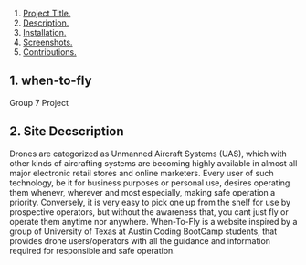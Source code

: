 1. [Project Title. ](#title)
2. [Description. ](#desc)
3. [Installation. ](#installation)
4. [Screenshots. ](#screenshots)
5. [Contributions. ](#contributions)



## 1. when-to-fly
Group 7 Project

## 2. Site Decscription
Drones are categorized as Unmanned Aircraft Systems (UAS), which with other kinds of aircrafting  systems are becoming highly available in almost all major electronic retail stores and online marketers. Every user of such technology, be it for business purposes or personal use, desires operating them whenevr, wherever and most especially, making safe operation a priority. Conversely, it is very easy to pick one up from the shelf for use by prospective operators, but without the awareness that, you cant just fly or operate them anytime nor anywhere.
When-To-Fly is a website inspired by a group of University of Texas at Austin Coding BootCamp students, that provides drone users/operators with all the guidance and information required for responsible and safe operation.
